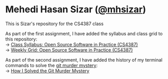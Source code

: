 # Mehedi Hasan Sizar ([@mhsizar](https://github.com/mhsizar))
This is Sizar's repository for the CS4387 class

As part of the first assignment, I have added the syllabus and class grid to this repository:  
&rarr; [Class Syllabus: Open Source Software in Practice (CS4387)](https://github.com/bennColl-cs4387/Sizar/blob/main/class_syllabus.md)  
&rarr; [Weekly Grid: Open Source Software in Practice (CS4387)](https://github.com/bennColl-cs4387/Sizar/blob/main/class_schedule.md)  
  
As part of the second assignment, I have added the history of my terminal commands to solve the [git murder mystery](https://github.com/nivbend/gitstery):  
&rarr; [How I Solved the Git Murder Mystery](https://github.com/bennColl-cs4387/Sizar/blob/main/gmm/gmm_history_sizar.txt) 
